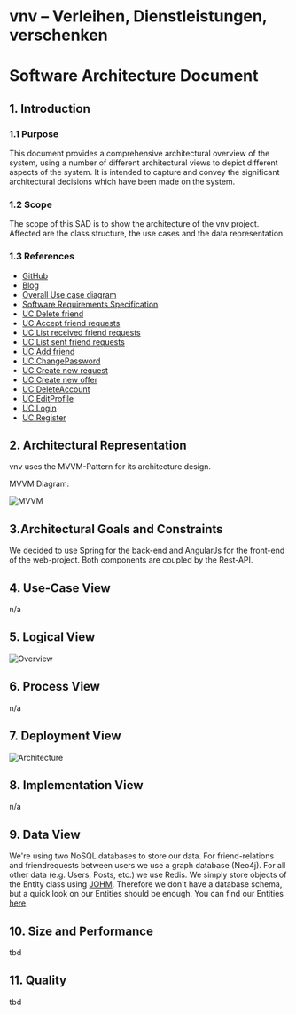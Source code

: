 # vnv – Verleihen, Dienstleistungen, verschenken
# Software Architecture Document


## 1. Introduction 
### 1.1 Purpose
This document provides a comprehensive architectural overview of the system, 
using a number of different architectural views to depict different aspects of the system. 
It is intended to capture and convey the significant architectural decisions which have been made on the system.

### 1.2 Scope
The scope of this SAD is to show the architecture of the vnv project. Affected are the class structure, the use cases and the data representation.

### 1.3 References
- [GitHub](https://github.com/WMerk/VnVProject)
- [Blog](https://vnvproject.wordpress.com/)
- [Overall Use case diagram](https://github.com/WMerk/VnVProject/blob/master/doc/use%20cases/SRS.png)
- [Software Requirements Specification](SRS.MD)
- [UC Delete friend](UC_DeleteFriend.MD)
- [UC Accept friend requests](UC_AcceptFriendRequest.MD)
- [UC List received friend requests](UC_ListReceivedFriendRequests.MD)
- [UC List sent friend requests](UC_ListSentFriendRequests.MD)
- [UC Add friend](UC_AddFriend.MD)
- [UC ChangePassword](UC_ChangePassword.MD)
- [UC Create new request](UC_CreateNewRequest.MD)
- [UC Create new offer](UC_CreateNewOffer.MD)
- [UC DeleteAccount](UC_DeleteAccount.MD)
- [UC EditProfile](UC_EditProfile.MD)
- [UC Login](UC_Login.MD)
- [UC Register](UC_Register.MD)

## 2. Architectural Representation
vnv uses the MVVM-Pattern for its architecture design.

MVVM Diagram: 

![MVVM][]

## 3.Architectural Goals and Constraints 
We decided to use Spring for the back-end and AngularJs for the front-end of the web-project. 
Both components are coupled by the Rest-API. 

## 4. Use-Case View 
n/a

## 5. Logical View

![Overview][]


## 6. Process View
n/a

## 7. Deployment View

![Architecture][]

## 8. Implementation View
n/a

## 9. Data View
We're using two NoSQL databases to store our data. 
For friend-relations and friendrequests between users we use a graph database (Neo4j).
For all other data (e.g. Users, Posts, etc.) we use Redis. 
We simply store objects of the Entity class using [JOHM](https://github.com/agrison/johm).
Therefore we don't have a database schema, but a quick look on our Entities should be enough.
You can find our Entities [here](https://github.com/WMerk/vnv/tree/master/src/main/java/com/vnv/Entity).

## 10. Size and Performance
tbd

## 11. Quality
tbd

<!-- picture links -->
[MVVM]: https://raw.githubusercontent.com/WMerk/VnVProject/master/doc/SAD/mvvm.png "MVVM Diagram"
[Architecture]: https://raw.githubusercontent.com/WMerk/VnVProject/master/doc/SAD/ArchitectureDiagramm.png "Architecture"
[Overview]:  https://raw.githubusercontent.com/WMerk/VnVProject/master/doc/UML/classdiagram_dep_marked.png "Class Overview"
